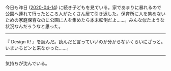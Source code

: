 今日も昨日 ([2020-04-14][]) に続き子どもを見ている。家であまりに暴れるので公園へ連れて行ったところ人がたくさん居て引き返した。保育所に人を集めないための家庭保育なのに公園に人を集めたら本末転倒だよ……。みんな似たような状況なんだろうなと思った。

---

『 Design It! 』を読んだ。読んだと言っていいのか分からないくらいにざっと。いまいちピンと来なかった……。

---

気持ちが沈んでいる。

[2020-04-14]: https://blog.bouzuya.net/2020/04/14/
